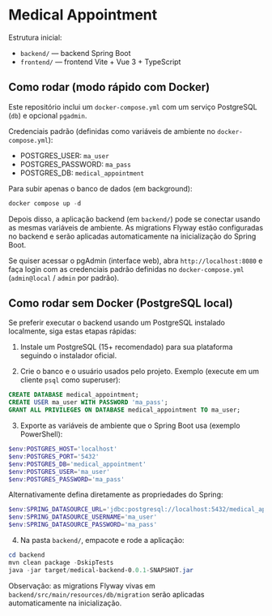 # Medical Appointment

Estrutura inicial:

- `backend/` — backend Spring Boot
- `frontend/` — frontend Vite + Vue 3 + TypeScript

## Como rodar (modo rápido com Docker)

Este repositório inclui um `docker-compose.yml` com um serviço PostgreSQL (`db`) e opcional `pgadmin`.

Credenciais padrão (definidas como variáveis de ambiente no `docker-compose.yml`):

- POSTGRES_USER: `ma_user`
- POSTGRES_PASSWORD: `ma_pass`
- POSTGRES_DB: `medical_appointment`

Para subir apenas o banco de dados (em background):

```powershell
docker compose up -d
```

Depois disso, a aplicação backend (em `backend/`) pode se conectar usando as mesmas variáveis de ambiente. As migrations Flyway estão configuradas no backend e serão aplicadas automaticamente na inicialização do Spring Boot.

Se quiser acessar o pgAdmin (interface web), abra `http://localhost:8080` e faça login com as credenciais padrão definidas no `docker-compose.yml` (`admin@local` / `admin` por padrão).

## Como rodar sem Docker (PostgreSQL local)

Se preferir executar o backend usando um PostgreSQL instalado localmente, siga estas etapas rápidas:

1. Instale um PostgreSQL (15+ recomendado) para sua plataforma seguindo o instalador oficial.

2. Crie o banco e o usuário usados pelo projeto. Exemplo (execute em um cliente `psql` como superuser):

```sql
CREATE DATABASE medical_appointment;
CREATE USER ma_user WITH PASSWORD 'ma_pass';
GRANT ALL PRIVILEGES ON DATABASE medical_appointment TO ma_user;
```

3. Exporte as variáveis de ambiente que o Spring Boot usa (exemplo PowerShell):

```powershell
$env:POSTGRES_HOST='localhost'
$env:POSTGRES_PORT='5432'
$env:POSTGRES_DB='medical_appointment'
$env:POSTGRES_USER='ma_user'
$env:POSTGRES_PASSWORD='ma_pass'
```

Alternativamente defina diretamente as propriedades do Spring:

```powershell
$env:SPRING_DATASOURCE_URL='jdbc:postgresql://localhost:5432/medical_appointment'
$env:SPRING_DATASOURCE_USERNAME='ma_user'
$env:SPRING_DATASOURCE_PASSWORD='ma_pass'
```

4. Na pasta `backend/`, empacote e rode a aplicação:

```powershell
cd backend
mvn clean package -DskipTests
java -jar target/medical-backend-0.0.1-SNAPSHOT.jar
```

Observação: as migrations Flyway vivas em `backend/src/main/resources/db/migration` serão aplicadas automaticamente na inicialização.
